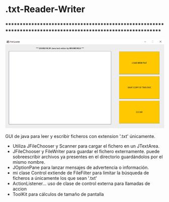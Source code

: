 # .txt-Reader-Writer
### *************************************************************************************************************

![alt text](https://github.com/slimm1/.txt-Reader-Writer/blob/main/frame.png)

GUI de java para leer y escribir ficheros con extension '.txt' únicamente.

  - Utiliza JFileChooser y Scanner para cargar el fichero en un JTextArea.
  - JFileChooser y FileWriter para guardar el fichero externamente. puede sobreescribir archivos ya presentes en el directorio guardándolos por el mismo nombre.
  - JOptionPane para lanzar mensajes de advertencia o información.
  - mi clase Control extiende de FileFilter para limitar la búsqueda de ficheros a únicamente los que sean '.txt'
  - ActionListener... uso de clase de control externa para llamadas de accion
  - ToolKit para cálculos de tamaño de pantalla





 

